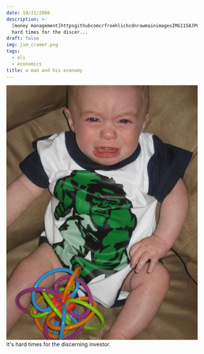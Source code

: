 ```yaml
---
date: 10/21/2008
description: >-
  [money management]httpsgithubcomcrfroehlichcdnrawmainimagesIMG1158JPG It's
  hard times for the discer...
draft: false
img: jim_cramer.png
tags:
  - eli
  - economics
title: a man and his economy
---
```


![money management](https://github.com/crfroehlich/cdn/raw/main/images/IMG_1158.JPG) It's hard times for the discerning investor.
